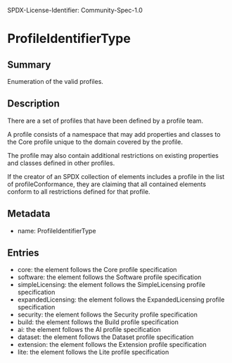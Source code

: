SPDX-License-Identifier: Community-Spec-1.0

# ProfileIdentifierType

## Summary

Enumeration of the valid profiles.

## Description

There are a set of profiles that have been defined by a profile team.

A profile consists of a namespace that may add properties and classes to the
Core profile unique to the domain covered by the profile.

The profile may also contain additional restrictions on existing properties and
classes defined in other profiles.

If the creator of an SPDX collection of elements includes a profile in the list
of profileConformance, they are claiming that all contained elements conform
to all restrictions defined for that profile.

## Metadata

- name: ProfileIdentifierType

## Entries

- core: the element follows the Core profile specification
- software: the element follows the Software profile specification
- simpleLicensing: the element follows the SimpleLicensing profile specification
- expandedLicensing: the element follows the ExpandedLicensing profile specification
- security: the element follows the Security profile specification
- build: the element follows the Build profile specification
- ai: the element follows the AI profile specification
- dataset: the element follows the Dataset profile specification
- extension: the element follows the Extension profile specification
- lite: the element follows the Lite profile specification
